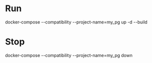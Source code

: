 # Run
docker-compose --compatibility --project-name=my_pg up -d --build

# Stop
docker-compose --compatibility --project-name=my_pg down  
